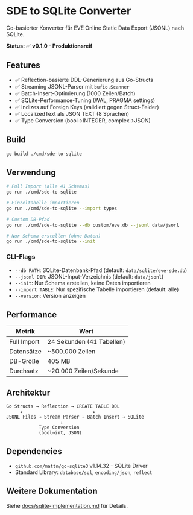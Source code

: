 # SDE to SQLite Converter

Go-basierter Konverter für EVE Online Static Data Export (JSONL) nach SQLite.

**Status:** ✅ **v0.1.0 - Produktionsreif**

## Features

- ✅ Reflection-basierte DDL-Generierung aus Go-Structs
- ✅ Streaming JSONL-Parser mit `bufio.Scanner`
- ✅ Batch-Insert-Optimierung (1000 Zeilen/Batch)
- ✅ SQLite-Performance-Tuning (WAL, PRAGMA settings)
- ✅ Indizes auf Foreign Keys (validiert gegen Struct-Felder)
- ✅ LocalizedText als JSON TEXT (8 Sprachen)
- ✅ Type Conversion (bool→INTEGER, complex→JSON)

## Build

```bash
go build ./cmd/sde-to-sqlite
```

## Verwendung

```bash
# Full Import (alle 41 Schemas)
go run ./cmd/sde-to-sqlite

# Einzeltabelle importieren
go run ./cmd/sde-to-sqlite --import types

# Custom DB-Pfad
go run ./cmd/sde-to-sqlite --db custom/eve.db --jsonl data/jsonl

# Nur Schema erstellen (ohne Daten)
go run ./cmd/sde-to-sqlite --init
```

### CLI-Flags

- `--db PATH`: SQLite-Datenbank-Pfad (default: `data/sqlite/eve-sde.db`)
- `--jsonl DIR`: JSONL-Input-Verzeichnis (default: `data/jsonl`)
- `--init`: Nur Schema erstellen, keine Daten importieren
- `--import TABLE`: Nur spezifische Tabelle importieren (default: alle)
- `--version`: Version anzeigen

## Performance

| Metrik | Wert |
|--------|------|
| Full Import | 24 Sekunden (41 Tabellen) |
| Datensätze | ~500.000 Zeilen |
| DB-Größe | 405 MB |
| Durchsatz | ~20.000 Zeilen/Sekunde |

## Architektur

```text
Go Structs → Reflection → CREATE TABLE DDL
     ↓                          ↓
JSONL Files → Stream Parser → Batch Insert → SQLite
                    ↓
            Type Conversion
            (bool→int, JSON)
```

## Dependencies

- `github.com/mattn/go-sqlite3` v1.14.32 - SQLite Driver
- Standard Library: `database/sql`, `encoding/json`, `reflect`

## Weitere Dokumentation

Siehe [docs/sqlite-implementation.md](../../docs/sqlite-implementation.md) für Details.

